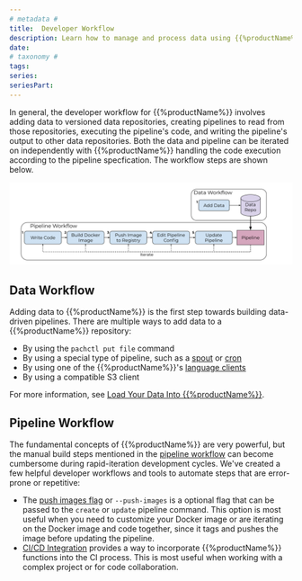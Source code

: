 ```yaml
---
# metadata # 
title:  Developer Workflow
description: Learn how to manage and process data using {{%productName%}} in your CI workflow.
date: 
# taxonomy #
tags: 
series:
seriesPart:
---
```


In general, the developer workflow for {{%productName%}} involves adding  data to versioned data repositories, creating pipelines to read from those repositories, executing the pipeline's code, and writing the pipeline's output to other data repositories.
Both the data and pipeline can be iterated on independently with {{%productName%}}
handling the code execution according to the pipeline specfication.
The workflow steps are shown below.

![Developer workflow](/images/d_steps_analysis_pipeline.svg)

## Data Workflow

Adding data to {{%productName%}} is the first step towards building data-driven pipelines. There are multiple ways to add data to a {{%productName%}} repository:

* By using the `pachctl put file` command
* By using a special type of pipeline, such as a [spout](../../concepts/pipeline-concepts/pipeline/spout/) or [cron](../../concepts/pipeline-concepts/pipeline/cron/) 
* By using one of the {{%productName%}}'s [language clients](../../reference/clients/)
* By using a compatible S3 client

For more information, see [Load Your Data Into {{%productName%}}](../basic-data-operations/load-data-into-pachyderm/).

## Pipeline Workflow

The fundamental concepts of {{%productName%}} are very powerful, but the manual build steps mentioned in the [pipeline workflow](./working-with-pipelines) can become cumbersome during rapid-iteration development cycles. We've created a few helpful developer workflows and tools to automate steps that are error-prone or repetitive:

* The [push images flag](./push-images-flag) or `--push-images` is a optional flag that can be passed to the `create` or `update` pipeline command. This option is most useful when you need to customize your Docker image or are iterating on the Docker image and code together, since it tags and pushes the image before updating the pipeline. 
* [CI/CD Integration](./ci-cd-integration) provides a way to incorporate {{%productName%}} functions into the CI process. This is most useful when working with a complex project or for code collaboration. 

